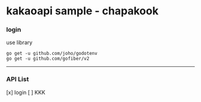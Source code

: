 # kakaoapi sample - chapakook

### login
use library
```
go get -u github.com/joho/godotenv
go get -u github.com/gofiber/v2
```
-----

### API List
[x] login
[ ] KKK